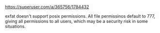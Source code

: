 https://superuser.com/a/365756/1784432


exfat doesn't support posix permissions. All file permissinos default to 777, giving all permissions to all users, which may be a security risk in some situations.
